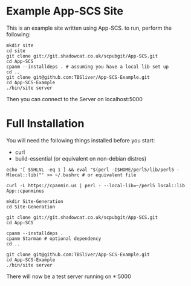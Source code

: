 # Example App-SCS Site

This is an example site written using App-SCS. to run, perform the following:

```
mkdir site
cd site
git clone git://git.shadowcat.co.uk/scpubgit/App-SCS.git
cd App-SCS
cpanm --installdeps . # assuming you have a local lib set up
cd ..
git clone git@github.com:TBSliver/App-SCS-Example.git
cd App-SCS-Example
./bin/site server
```

Then you can connect to the Server on localhost:5000

# Full Installation

You will need the following things installed before you start:

- curl
- build-essential (or equivalent on non-debian distros) 

```
echo '[ $SHLVL -eq 1 ] && eval "$(perl -I$HOME/perl5/lib/perl5 -Mlocal::lib)"' >> ~/.bashrc # or equivalent file

curl -L https://cpanmin.us | perl - --local-lib=~/perl5 local::lib App::cpanminus

mkdir Site-Generation
cd Site-Generation

git clone git://git.shadowcat.co.uk/scpubgit/App-SCS.git
cd App-SCS

cpanm --installdeps .
cpanm Starman # optional dependency
cd ..

git clone git@github.com:TBSliver/App-SCS-Example.git
cd App-SCS-Example
./bin/site server
```

There will now be a test server running on *:5000
